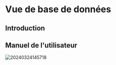 # Vue de base de données

<PluginInfo name="collection-view"></PluginInfo>

## Introduction

## Manuel de l'utilisateur

![20240324145718](https://static-docs.nocobase.com/20240324145718.png)
